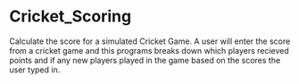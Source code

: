# Cricket_Scoring
Calculate the score for a simulated Cricket Game. A user will enter the score from a cricket game and this programs breaks down which players recieved points and if any new players played in the game based on the scores the user typed in.
